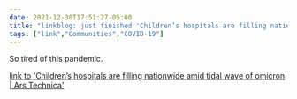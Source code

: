 ```yaml
---
date: 2021-12-30T17:51:27-05:00
title: "linkblog: just finished 'Children’s hospitals are filling nationwide amid tidal wave of omicron | Ars Technica'"
tags: ["link","Communities","COVID-19"]
---
```

So tired of this pandemic.
 
[link to 'Children’s hospitals are filling nationwide amid tidal wave of omicron | Ars Technica'](https://arstechnica.com/science/2021/12/childrens-hospitals-are-filling-nationwide-amid-tidal-wave-of-omicron/)
